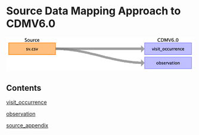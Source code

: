 # Source Data Mapping Approach to CDMV6.0

![](md_files/image3.png)

## Contents

[visit_occurrence](visit_occurrence.md)

[observation](observation.md)

[source_appendix](source_appendix.md)

